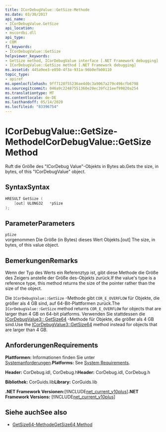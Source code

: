 ```yaml
---
title: ICorDebugValue::GetSize-Methode
ms.date: 03/30/2017
api_name:
- ICorDebugValue.GetSize
api_location:
- mscordbi.dll
api_type:
- COM
f1_keywords:
- ICorDebugValue::GetSize
helpviewer_keywords:
- GetSize method, ICorDebugValue interface [.NET Framework debugging]
- ICorDebugValue::GetSize method [.NET Framework debugging]
ms.assetid: 445a9ee3-e050-4f3a-931a-96b0efb00110
topic_type:
- apiref
ms.openlocfilehash: 9ff7128f55236ae4d0c3a9067a279c496cfb6798
ms.sourcegitcommit: 046a9c22487551360e20ec39fc21eef99820a254
ms.translationtype: MT
ms.contentlocale: de-DE
ms.lasthandoff: 05/14/2020
ms.locfileid: "83396754"
---
```

# <a name="icordebugvaluegetsize-method"></a><span data-ttu-id="a0061-102">ICorDebugValue::GetSize-Methode</span><span class="sxs-lookup"><span data-stu-id="a0061-102">ICorDebugValue::GetSize Method</span></span>
<span data-ttu-id="a0061-103">Ruft die Größe des "ICorDebug Value"-Objekts in Bytes ab.</span><span class="sxs-lookup"><span data-stu-id="a0061-103">Gets the size, in bytes, of this "ICorDebugValue" object.</span></span>  
  
## <a name="syntax"></a><span data-ttu-id="a0061-104">Syntax</span><span class="sxs-lookup"><span data-stu-id="a0061-104">Syntax</span></span>  
  
```cpp  
HRESULT GetSize (  
    [out] ULONG32   *pSize  
);  
```  
  
## <a name="parameters"></a><span data-ttu-id="a0061-105">Parameter</span><span class="sxs-lookup"><span data-stu-id="a0061-105">Parameters</span></span>  
 `pSize`  
 <span data-ttu-id="a0061-106">vorgenommen Die Größe (in Bytes) dieses Wert Objekts.</span><span class="sxs-lookup"><span data-stu-id="a0061-106">[out] The size, in bytes, of this value object.</span></span>  
  
## <a name="remarks"></a><span data-ttu-id="a0061-107">Bemerkungen</span><span class="sxs-lookup"><span data-stu-id="a0061-107">Remarks</span></span>  
 <span data-ttu-id="a0061-108">Wenn der Typ des Werts ein Referenztyp ist, gibt diese Methode die Größe des Zeigers anstelle der Größe des-Objekts zurück.</span><span class="sxs-lookup"><span data-stu-id="a0061-108">If the value's type is a reference type, this method returns the size of the pointer rather than the size of the object.</span></span>  
  
 <span data-ttu-id="a0061-109">Die `ICorDebugValue::GetSize` -Methode gibt `COR_E_OVERFLOW` für Objekte, die größer als 4 GB sind, auf 64-Bit-Plattformen zurück.</span><span class="sxs-lookup"><span data-stu-id="a0061-109">The `ICorDebugValue::GetSize` method returns `COR_E_OVERFLOW` for objects that are larger than 4 GB on 64-bit platforms.</span></span> <span data-ttu-id="a0061-110">Verwenden Sie stattdessen die [ICorDebugValue3:: GetSize64](icordebugvalue3-getsize64-method.md) -Methode für Objekte, die größer als 4 GB sind.</span><span class="sxs-lookup"><span data-stu-id="a0061-110">Use the [ICorDebugValue3::GetSize64](icordebugvalue3-getsize64-method.md) method instead for objects that are larger than 4 GB.</span></span>  
  
## <a name="requirements"></a><span data-ttu-id="a0061-111">Anforderungen</span><span class="sxs-lookup"><span data-stu-id="a0061-111">Requirements</span></span>  
 <span data-ttu-id="a0061-112">**Plattformen:** Informationen finden Sie unter [Systemanforderungen](../../get-started/system-requirements.md).</span><span class="sxs-lookup"><span data-stu-id="a0061-112">**Platforms:** See [System Requirements](../../get-started/system-requirements.md).</span></span>  
  
 <span data-ttu-id="a0061-113">**Header:** CorDebug.idl, CorDebug.h</span><span class="sxs-lookup"><span data-stu-id="a0061-113">**Header:** CorDebug.idl, CorDebug.h</span></span>  
  
 <span data-ttu-id="a0061-114">**Bibliothek:** CorGuids.lib</span><span class="sxs-lookup"><span data-stu-id="a0061-114">**Library:** CorGuids.lib</span></span>  
  
 <span data-ttu-id="a0061-115">**.NET Framework Versionen:**[!INCLUDE[net_current_v10plus](../../../../includes/net-current-v10plus-md.md)]</span><span class="sxs-lookup"><span data-stu-id="a0061-115">**.NET Framework Versions:** [!INCLUDE[net_current_v10plus](../../../../includes/net-current-v10plus-md.md)]</span></span>  
  
## <a name="see-also"></a><span data-ttu-id="a0061-116">Siehe auch</span><span class="sxs-lookup"><span data-stu-id="a0061-116">See also</span></span>

- [<span data-ttu-id="a0061-117">GetSize64-Methode</span><span class="sxs-lookup"><span data-stu-id="a0061-117">GetSize64 Method</span></span>](icordebugvalue3-getsize64-method.md)
